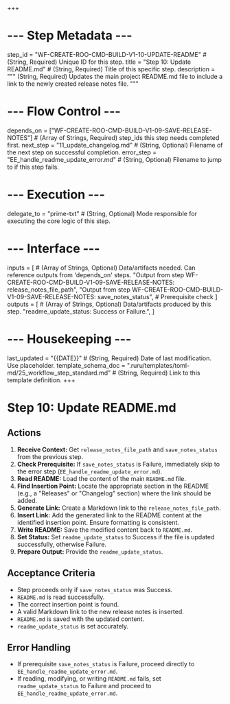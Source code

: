 +++
# --- Step Metadata ---
step_id = "WF-CREATE-ROO-CMD-BUILD-V1-10-UPDATE-README" # (String, Required) Unique ID for this step.
title = "Step 10: Update README.md" # (String, Required) Title of this specific step.
description = """
(String, Required) Updates the main project README.md file to include a link
to the newly created release notes file.
"""

# --- Flow Control ---
depends_on = ["WF-CREATE-ROO-CMD-BUILD-V1-09-SAVE-RELEASE-NOTES"] # (Array of Strings, Required) step_ids this step needs completed first.
next_step = "11_update_changelog.md" # (String, Optional) Filename of the next step on successful completion.
error_step = "EE_handle_readme_update_error.md" # (String, Optional) Filename to jump to if this step fails.

# --- Execution ---
delegate_to = "prime-txt" # (String, Optional) Mode responsible for executing the core logic of this step.

# --- Interface ---
inputs = [ # (Array of Strings, Optional) Data/artifacts needed. Can reference outputs from 'depends_on' steps.
    "Output from step WF-CREATE-ROO-CMD-BUILD-V1-09-SAVE-RELEASE-NOTES: release_notes_file_path",
    "Output from step WF-CREATE-ROO-CMD-BUILD-V1-09-SAVE-RELEASE-NOTES: save_notes_status", # Prerequisite check
]
outputs = [ # (Array of Strings, Optional) Data/artifacts produced by this step.
    "readme_update_status: Success or Failure.",
]

# --- Housekeeping ---
last_updated = "{{DATE}}" # (String, Required) Date of last modification. Use placeholder.
template_schema_doc = ".ruru/templates/toml-md/25_workflow_step_standard.md" # (String, Required) Link to this template definition.
+++

# Step 10: Update README.md

## Actions

1.  **Receive Context:** Get `release_notes_file_path` and `save_notes_status` from the previous step.
2.  **Check Prerequisite:** If `save_notes_status` is Failure, immediately skip to the error step (`EE_handle_readme_update_error.md`).
3.  **Read README:** Load the content of the main `README.md` file.
4.  **Find Insertion Point:** Locate the appropriate section in the README (e.g., a "Releases" or "Changelog" section) where the link should be added.
5.  **Generate Link:** Create a Markdown link to the `release_notes_file_path`.
6.  **Insert Link:** Add the generated link to the README content at the identified insertion point. Ensure formatting is consistent.
7.  **Write README:** Save the modified content back to `README.md`.
8.  **Set Status:** Set `readme_update_status` to Success if the file is updated successfully, otherwise Failure.
9.  **Prepare Output:** Provide the `readme_update_status`.

## Acceptance Criteria

*   Step proceeds only if `save_notes_status` was Success.
*   `README.md` is read successfully.
*   The correct insertion point is found.
*   A valid Markdown link to the new release notes is inserted.
*   `README.md` is saved with the updated content.
*   `readme_update_status` is set accurately.

## Error Handling

*   If prerequisite `save_notes_status` is Failure, proceed directly to `EE_handle_readme_update_error.md`.
*   If reading, modifying, or writing `README.md` fails, set `readme_update_status` to Failure and proceed to `EE_handle_readme_update_error.md`.
